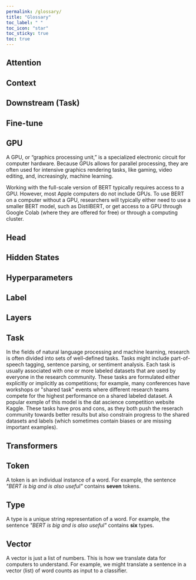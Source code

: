 ```yaml
---
permalink: /glossary/
title: "Glossary"
toc_label: " "
toc_icon: "star"
toc_sticky: true
toc: true
---
```


## Attention


## Context


## Downstream (Task)


## Fine-tune


## GPU
A GPU, or “graphics processing unit,” is a specialized electronic circuit for computer hardware.  Because GPUs allows for parallel processing, they are often used for intensive graphics rendering tasks, like gaming, video editing, and, increasingly, machine learning.

Working with the full-scale version of BERT typically requires access to a GPU. However, most Apple computers do not include GPUs. To use BERT on a computer without a GPU, researchers will typically either need to use a smaller BERT model, such as DistilBERT, or get access to a GPU through Google Colab (where they are offered for free) or through a computing cluster.

## Head


## Hidden States


## Hyperparameters


## Label


## Layers


## Task

In the fields of natural language processing and machine learning, research is often divided into sets of well-defined tasks. Tasks might include part-of-speech tagging, sentence parsing, or sentiment analysis. Each task is usually associated with one or more labeled datasets that are used by everyone in the research community. These tasks are formulated either explicitly or implicitly as competitions; for example, many conferences have workshops or "shared task" events where different research teams compete for the highest performance on a shared labeled dataset. A popular exmple of this model is the dat ascience competition website Kaggle. These tasks have pros and cons, as they both push the reserach community towards better results but also constrain progress to the shared datasets and labels (which sometimes contain biases or are missing important examples).

## Transformers


## Token
A token is an individual instance of a word. For example, the sentence *"BERT is big and is also useful"* contains **seven** tokens.

## Type
A type is a unique string representation of a word. For example, the sentence *"BERT is big and is also useful"* contains **six** types.

## Vector
A vector is just a list of numbers. This is how we translate data for computers to understand. For example, we might translate a sentence in a vector (list) of word counts as input to a classifier.
